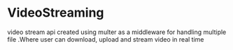# VideoStreaming
video stream api created using multer as a middleware for handling multiple file .Where user can download, upload and stream video in real time

